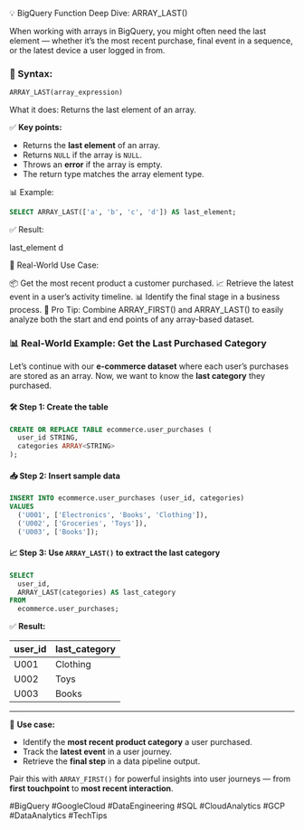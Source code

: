 💡 BigQuery Function Deep Dive: ARRAY_LAST()

When working with arrays in BigQuery, you might often need the last element — whether it’s the most recent purchase, final event in a sequence, or the latest device a user logged in from.

### 🔎 Syntax:

```sql
ARRAY_LAST(array_expression)
```

What it does: Returns the last element of an array.

✅ **Key points:**

* Returns the **last element** of an array.
* Returns `NULL` if the array is `NULL`.
* Throws an **error** if the array is empty.
* The return type matches the array element type.

📊 Example:
```sql
SELECT ARRAY_LAST(['a', 'b', 'c', 'd']) AS last_element;
```

✅ Result:

last_element
d


📍 Real-World Use Case:

📦 Get the most recent product a customer purchased.
📈 Retrieve the latest event in a user’s activity timeline.
📊 Identify the final stage in a business process.
🔁 Pro Tip: Combine ARRAY_FIRST() and ARRAY_LAST() to easily analyze both the start and end points of any array-based dataset.

### 📊 Real-World Example: Get the Last Purchased Category

Let’s continue with our **e-commerce dataset** where each user’s purchases are stored as an array. Now, we want to know the **last category** they purchased.

#### 🛠 Step 1: Create the table

```sql
CREATE OR REPLACE TABLE ecommerce.user_purchases (
  user_id STRING,
  categories ARRAY<STRING>
);
```

#### 📥 Step 2: Insert sample data

```sql
INSERT INTO ecommerce.user_purchases (user_id, categories)
VALUES
  ('U001', ['Electronics', 'Books', 'Clothing']),
  ('U002', ['Groceries', 'Toys']),
  ('U003', ['Books']);
```

#### 📈 Step 3: Use `ARRAY_LAST()` to extract the last category

```sql
SELECT
  user_id,
  ARRAY_LAST(categories) AS last_category
FROM
  ecommerce.user_purchases;
```

✅ **Result:**

| user_id | last_category |
| ------- | ------------- |
| U001    | Clothing      |
| U002    | Toys          |
| U003    | Books         |

---

🔁 **Use case:**

* Identify the **most recent product category** a user purchased.
* Track the **latest event** in a user journey.
* Retrieve the **final step** in a data pipeline output.

Pair this with `ARRAY_FIRST()` for powerful insights into user journeys — from **first touchpoint** to **most recent interaction**.

#BigQuery #GoogleCloud #DataEngineering #SQL #CloudAnalytics #GCP #DataAnalytics #TechTips
